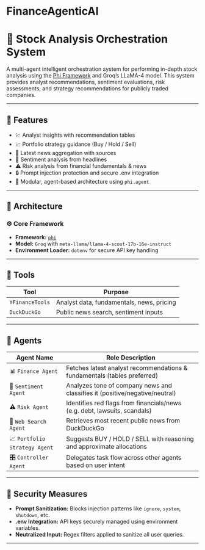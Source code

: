# FinanceAgenticAI
# 🧠 Stock Analysis Orchestration System

A multi-agent intelligent orchestration system for performing in-depth stock analysis using the [Phi Framework](https://docs.phi.ai) and Groq’s LLaMA-4 model. This system provides analyst recommendations, sentiment evaluations, risk assessments, and strategy recommendations for publicly traded companies.

---

## 🚀 Features

- 💹 Analyst insights with recommendation tables  
- 📈 Portfolio strategy guidance (Buy / Hold / Sell)  
- 📰 Latest news aggregation with sources  
- 🧠 Sentiment analysis from headlines  
- ⚠️ Risk analysis from financial fundamentals & news  
- 🔒 Prompt injection protection and secure .env integration  
- 🤖 Modular, agent-based architecture using `phi.agent`

---

## 🧱 Architecture

### ⚙️ Core Framework

- **Framework:** [`phi`](https://github.com/blackjax-dev/phi)
- **Model:** `Groq` with `meta-llama/llama-4-scout-17b-16e-instruct`
- **Environment Loader:** `dotenv` for secure API key handling

---

## 🧰 Tools

| Tool         | Purpose                                   |
|--------------|-------------------------------------------|
| `YFinanceTools` | Analyst data, fundamentals, news, pricing |
| `DuckDuckGo`    | Public news search, sentiment inputs     |

---

## 🤖 Agents

| Agent Name             | Role Description                                                                 |
|------------------------|----------------------------------------------------------------------------------|
| 📊 `Finance Agent`     | Fetches latest analyst recommendations & fundamentals (tables preferred)         |
| 🧠 `Sentiment Agent`   | Analyzes tone of company news and classifies it (positive/negative/neutral)      |
| ⚠️ `Risk Agent`        | Identifies red flags from financials/news (e.g. debt, lawsuits, scandals)        |
| 📰 `Web Search Agent`  | Retrieves most recent public news from DuckDuckGo                                 |
| 📈 `Portfolio Strategy Agent` | Suggests BUY / HOLD / SELL with reasoning and approximate allocations |
| 🎛️ `Controller Agent` | Delegates task flow across other agents based on user intent                     |

---

## 🔐 Security Measures

- **Prompt Sanitization:** Blocks injection patterns like `ignore`, `system`, `shutdown`, etc.
- **.env Integration:** API keys securely managed using environment variables.
- **Neutralized Input:** Regex filters applied to sanitize all user queries.

---

